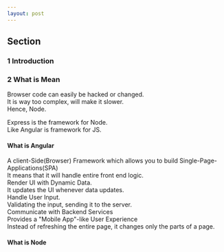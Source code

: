 ```yaml
---
layout: post
---
```

  

## Section  
### 1 Introduction  
### 2 What is Mean  
Browser code can easily be hacked or changed.  
It is way too complex, will make it slower.  
Hence, Node.  
  
Express is the framework for Node.  
Like Angular is framework for JS.  
  

#### What is Angular  
A client-Side(Browser) Framework which allows you to build Single-Page-Applications(SPA)  
It means that it will handle entire front end logic.  
Render UI with Dynamic Data.  
	It updates the UI whenever data updates.  
Handle User Input.  
	Validating the input, sending it to the server.  
Communicate with Backend Services  
Provides a "Mobile App"-like User Experience  
	Instead of refreshing the entire page, it changes only the parts of a page.  
  
#### What is Node  
